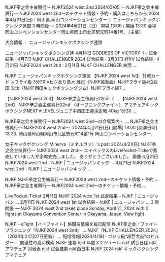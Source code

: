 NJKF拳之会主催興行～ NJKF2024 west 2nd
2024/03/05 — NJKF拳之会主催興行～ NJKF2024 west 2nd～のチケット情報・予約・購入はこちらから|2024年4月21日(日)：岡山県 岡山コンベーションセンター：
ニュージャパンキックボクシング連盟
3 時間後 — 2024年4月21日（日） 開場 13:00 / 開始 13:30 会場 岡山コンベンションセンター岡山県岡山市北区駅元町14番1号. 〈主催〉

大会情報 ｜ ニュージャパンキックボクシング連盟

ニュージャパンキックボクシング連
4月14日 GODDESS OF VICTORY Ⅱ – 試合結果 · 4月7日 NJKF CHALLENGER 2024 試合結果 · 3月31日 絆XV 試合結果 · 4月21日 NJKF2024 west 2nd · 2月11日 NJKF CHALLENGER 東西 ...

NJKF ニュージャパンキックボクシング連盟
【NJKF 2024 west 1st】 対戦カード ⚔️フライ級 3分3R ※ヒジあり髙木 雅己（NJKF誠至会）NJKFフライ級4位西田 光汰（NJKF西田キックボクシングジム）NJKFフライ級7 ...

【NJKF2024 west 2nd】 NJKF拳之会主催興行22nd 〈 ...
【NJKF2024 west 2nd】 NJKF拳之会主催興行22nd 〈オープニングファイト〉 アマチュアキックボクシングNEXT☆LEVELジュニア中四国王座決定戦 40kg 1分30 ...

NJKF拳之会主催興行～ NJKF2024 west 2nd～の会場案内・ ...
NJKF拳之会主催興行～ NJKF2024 west 2nd～. 2024年4月21日(日) [開場] 13:00 [開演日時] 13:30. 岡山県岡山県岡山市北区駅元町14番1号 岡山コンベーションセンター.

女子キックボクシング Minerva（ミネルヴァ）'s post
2024/4/21(日) NJKF拳之会主催興行～ NJKF2024 west 2nd～ エイベックスのLivePocket-Tickeで販売していましたが全席完売しました。 ありがとうございました。
画像
4月21日 NJKF2024 west 2nd - NJKF | ニュージャパンキック ...
4月21日 NJKF2024 west 2nd - NJKF | ニュージャパンキック ...

NJKF
NJKF拳之会主催興行～ NJKF2024 west 2nd～のチケット情報・予約 ...
NJKF拳之会主催興行～ NJKF2024 west 2nd～のチケット情報・予約 ...

LivePocket-Ticket
2月11日 NJKF 2024 west 1st 試合結果 - NJKF | ニュージャパン ...
2月11日 NJKF 2024 west 1st 試合結果 - NJKF | ニュージャパン ...
3 時間後 — NJKF 2024 west 2nd takes place Sunday, April 21, 2024 with 0 fights at Okayama Convention Center in Okayama, Japan. View fight

NJKF - eFight【イーファイト】格闘技情報を毎日配信
NJKF拳之会／ファイトプランニング『NJKF2024 west 2nd』 ... NJKF『NJKF CHALLENGER 2024』 （2024年04月07日更新） ... 配信情報[2024/4/19] · ゴジラ級“超巨大首”のビルダー ...
関連性の高い検索
NJKF 速報
njkf 年間スケジュール
njkf 試合日程
njkf アマチュア 対戦表
njkf 試合結果
njkf西日本
NJKF 2024
njkf キックボクシング アマチュア
